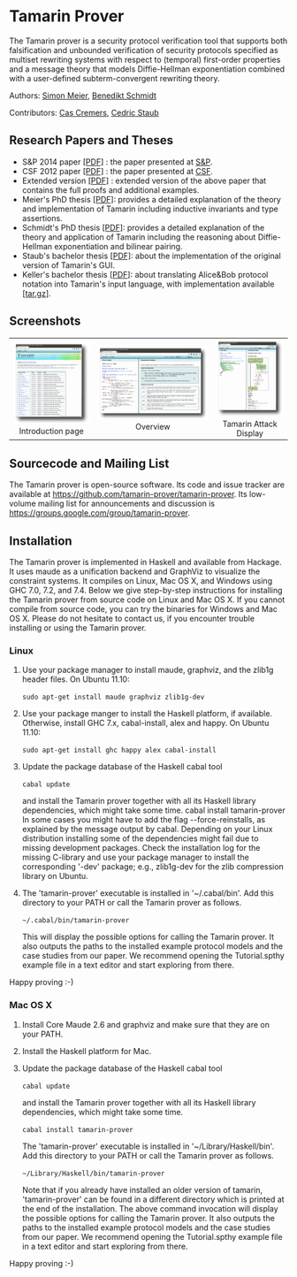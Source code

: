 # Tamarin Prover

The Tamarin prover is a security protocol verification tool that
supports both falsification and unbounded verification of security
protocols specified as multiset rewriting systems with respect to
(temporal) first-order properties and a message theory that models
Diffie-Hellman exponentiation combined with a user-defined
subterm-convergent rewriting theory.

Authors: [Simon Meier](mailto:iridcode@gmail.com), [Benedikt Schmidt](http://beschmi.net)

Contributors: [Cas Cremers](http://www.cs.ox.ac.uk/people/cas.cremers/), [Cedric Staub](http://cssx.ch/)

## Research Papers and Theses

* S&P 2014 paper [[PDF]](http://www.infsec.ethz.ch/research/tamarin_group_sp.pdf) : the paper presented at [S&P](http://www.ieee-security.org/TC/SP2014/).
* CSF 2012 paper [[PDF]](http://www.infsec.ethz.ch/research/dh_tamarin_csf.pdf) : the paper presented at [CSF](http://csf2012.seas.harvard.edu/).
* Extended version [[PDF]](http://www.infsec.ethz.ch/research/dh_tamarin_extended_v1.pdf) : extended version of the above paper that contains the full proofs and additional examples.
* Meier's PhD thesis [[PDF]](http://dx.doi.org/10.3929/ethz-a-009790675): provides a detailed explanation of the theory and implementation of Tamarin including inductive invariants and type assertions.
* Schmidt's PhD thesis [[PDF]](http://e-collection.library.ethz.ch/view/eth:7065): provides a detailed explanation of the theory and application of Tamarin including the reasoning about Diffie-Hellman exponentiation and bilinear pairing.
* Staub's bachelor thesis [[PDF]](http://dx.doi.org/10.3929/ethz-a-007554462): about the implementation of the original version of Tamarin's GUI.
* Keller's bachelor thesis [[PDF]](http://www.infsec.ethz.ch/research/thesis_keller_alicebob.pdf): about translating Alice&Bob protocol notation into Tamarin's input language, with implementation available [[tar.gz]](http://www.infsec.ethz.ch/research/anb.tar.gz).

## Screenshots

<table width="100%" cellspacing="0" cellpadding="3">
<tr>
<td>
  <a target="_self" href="assets/Tamarin-home.png">
    <img src="assets/Tamarin-home-small.png" alt="Tamarin introduction page"/>
  </a>
  <div style="text-align:center">Introduction page</div>
</td>
<td>
  <a target="_self" href="assets/Tamarin-overview.png">
    <img src="assets/Tamarin-overview-small.png" alt="Tamarin introduction page"/>
  </a>
  <div style="text-align:center">Overview</div>
</td>
<td>
  <a target="_self" href="assets/Tamarin-attack.png">
    <img src="assets/Tamarin-attack-small.png" alt="Tamarin introduction page"/>
  </a>
  <div style="text-align:center">Tamarin Attack Display</div>
</td>
</tr>
</table>


## Sourcecode and Mailing List

The Tamarin prover is open-source software. Its code and issue tracker
are available at https://github.com/tamarin-prover/tamarin-prover. Its
low-volume mailing list for announcements and discussion is
https://groups.google.com/group/tamarin-prover.

## Installation

The Tamarin prover is implemented in Haskell and available from
Hackage. It uses maude as a unification backend and GraphViz to
visualize the constraint systems. It compiles on Linux, Mac OS X, and
Windows using GHC 7.0, 7.2, and 7.4. Below we give step-by-step
instructions for installing the Tamarin prover from source code on
Linux and Mac OS X. If you cannot compile from source code, you can
try the binaries for Windows and Mac OS X. Please do not hesitate to
contact us, if you encounter trouble installing or using the Tamarin
prover.

### Linux

1. Use your package manager to install maude, graphviz, and the zlib1g
   header files. On Ubuntu 11.10:

    `sudo apt-get install maude graphviz zlib1g-dev`

2. Use your package manger to install the Haskell platform, if available.
   Otherwise, install GHC 7.x, cabal-install, alex and happy. On Ubuntu 11.10:

    `sudo apt-get install ghc happy alex cabal-install`

3. Update the package database of the Haskell cabal tool

    `cabal update`

   and install the Tamarin prover together with all its Haskell library
   dependencies, which might take some time. cabal install tamarin-prover
   In some cases you might have to add the flag --force-reinstalls, as
   explained by the message output by cabal. Depending on your Linux
   distribution installing some of the dependencies might fail due to
   missing development packages. Check the installation log for the
   missing C-library and use your package manager to install the
   corresponding '-dev' package; e.g., zlib1g-dev for the zlib
   compression library on Ubuntu.

4. The 'tamarin-prover' executable is installed in '~/.cabal/bin'.
   Add this directory to your PATH or call
   the Tamarin prover as follows.

    `~/.cabal/bin/tamarin-prover`
   
   This will display the possible options for calling the Tamarin
   prover. It also outputs the paths to the installed example protocol
   models and the case studies from our paper. We recommend opening
   the Tutorial.spthy example file in a text editor and start
   exploring from there.
   
Happy proving :-)

### Mac OS X

1. Install Core Maude 2.6 and graphviz and make sure that they are on your PATH. 
2. Install the Haskell platform for Mac.
3. Update the package database of the Haskell cabal tool

    `cabal update`

   and install the Tamarin prover together with all its Haskell library dependencies, which might take some time.

    `cabal install tamarin-prover`

   The 'tamarin-prover' executable is installed in '~/Library/Haskell/bin'.
   Add this directory to your PATH or call the Tamarin prover as follows.

    `~/Library/Haskell/bin/tamarin-prover`
    
   Note that if you already have installed an older version of
   tamarin, 'tamarin-prover' can be found in a different directory
   which is printed at the end of the installation. The above command
   invocation will display the possible options for calling the
   Tamarin prover. It also outputs the paths to the installed example
   protocol models and the case studies from our paper. We recommend
   opening the Tutorial.spthy example file in a text editor and start
   exploring from there.

Happy proving :-)
